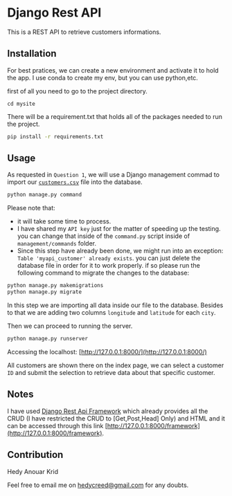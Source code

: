 # Django Rest API

This is a REST API to retrieve customers informations.

## Installation
For best pratices, we can create a new environment and activate it to hold the app.
I use conda to create my env, but you can use python,etc.

first of all you need to go to the project directory.
```
cd mysite
```
There will be a requirement.txt that holds all of the packages needed to run the project.

```bash
pip install -r requirements.txt
```
## Usage
As requested in `Question 1`, we will use a Django management commad to import our [`customers.csv`](customers.csv) file into the database.

```bash
python manage.py command 
```
Please note that:
- it will take some time to process.
- I have shared my `API key` just for the matter of speeding up the testing. you can change that inside of the `command.py` script inside of `management/commands` folder.
- Since this step have already been done, we might run into an exception:
`Table 'myapi_customer' already exists`. you can just delete the database file in order for it to work properly. if so please run the following command to migrate the changes to the database:
```bash
python manage.py makemigrations
python manage.py migrate
```

In this step we are importing all data inside our file to the database.
Besides to that we are adding two columns `longitude` and `latitude` for each `city`.

Then we can proceed to running the server.

```bash
python manage.py runserver
```
Accessing the localhost:  [http://127.0.0.1:8000/](http://127.0.0.1:8000/)

All customers are shown there on the index page, we can select a customer `ID` and submit the selection to retrieve data about that specific customer.
## Notes
I have used [Django Rest Api Framework](https://www.django-rest-framework.org/) which already provides all the CRUD (I have restricted the CRUD to [Get,Post,Head] Only) and HTML and it can be accessed through this link [http://127.0.0.1:8000/framework](http://127.0.0.1:8000/framework).

## Contribution
Hedy Anouar Krid

Feel free to email me on [hedycreed@gmail.com](mailto:hedycreed@gmail.com) for any doubts.

